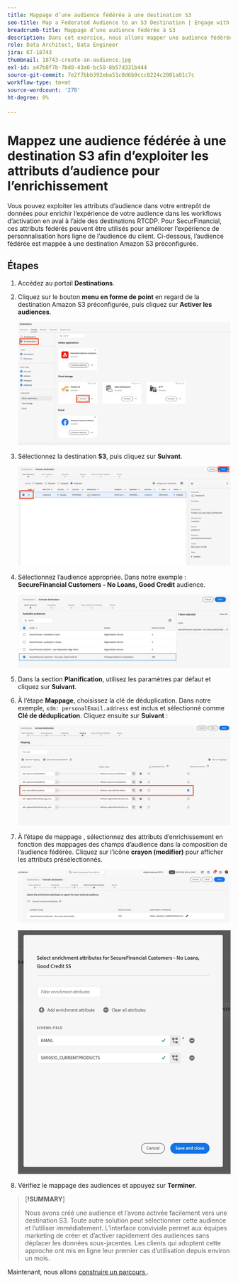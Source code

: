 ```yaml
---
title: Mappage d’une audience fédérée à une destination S3
seo-title: Map a Federated Audience to an S3 Destination | Engage with audiences directly from your data warehouse using Federated Audience Composition
breadcrumb-title: Mappage d’une audience fédérée à S3
description: Dans cet exercice, nous allons mapper une audience fédérée à une destination Real-Time CDP en aval afin de prendre en charge une expérience hors ligne personnalisée.
role: Data Architect, Data Engineer
jira: KT-18743
thumbnail: 18743-create-an-audience.jpg
exl-id: a47b8f7b-7bd0-43a0-bc58-8b57d331b444
source-git-commit: 7e2f7bbb392eba51c0d6b9ccc8224c2081a01c7c
workflow-type: tm+mt
source-wordcount: '278'
ht-degree: 0%

---
```


# Mappez une audience fédérée à une destination S3 afin d’exploiter les attributs d’audience pour l’enrichissement

Vous pouvez exploiter les attributs d’audience dans votre entrepôt de données pour enrichir l’expérience de votre audience dans les workflows d’activation en aval à l’aide des destinations RTCDP. Pour SecurFinancial, ces attributs fédérés peuvent être utilisés pour améliorer l’expérience de personnalisation hors ligne de l’audience du client. Ci-dessous, l’audience fédérée est mappée à une destination Amazon S3 préconfigurée.

## Étapes

1. Accédez au portail **Destinations**.

2. Cliquez sur le bouton **menu en forme de point** en regard de la destination Amazon S3 préconfigurée, puis cliquez sur **Activer les audiences**.

   ![activate-audiences](assets/activate-audiences.png)

3. Sélectionnez la destination **S3**, puis cliquez sur **Suivant**.

   ![select-s3-destination](assets/select-s3-destination.png)

4. Sélectionnez l’audience appropriée. Dans notre exemple : **SecureFinancial Customers - No Loans, Good Credit** audience.

   ![select-s3-audience](assets/select-s3-audience.png)

5. Dans la section **Planification**, utilisez les paramètres par défaut et cliquez sur **Suivant**.

6. À l’étape **Mappage**, choisissez la clé de déduplication. Dans notre exemple, `xdm: personalEmail.address` est inclus et sélectionné comme **Clé de déduplication**. Cliquez ensuite sur **Suivant** :

   ![clé-déduplication](assets/deduplication-key.png)

7. À l’étape de mappage , sélectionnez des attributs d’enrichissement en fonction des mappages des champs d’audience dans la composition de l’audience fédérée. Cliquez sur l’icône **crayon (modifier)** pour afficher les attributs présélectionnés.

   ![edit-attributes](assets/edit-attributes.png)

   ![final-attributes](assets/final-attribution.png)

8. Vérifiez le mappage des audiences et appuyez sur **Terminer**.

>[**!SUMMARY**]
>
> Nous avons créé une audience et l’avons activée facilement vers une destination S3. Toute autre solution peut sélectionner cette audience et l’utiliser immédiatement. L’interface conviviale permet aux équipes marketing de créer et d’activer rapidement des audiences sans déplacer les données sous-jacentes. Les clients qui adoptent cette approche ont mis en ligne leur premier cas d’utilisation depuis environ un mois.


Maintenant, nous allons [construire un parcours ](build-journey-federated-audience.md).
